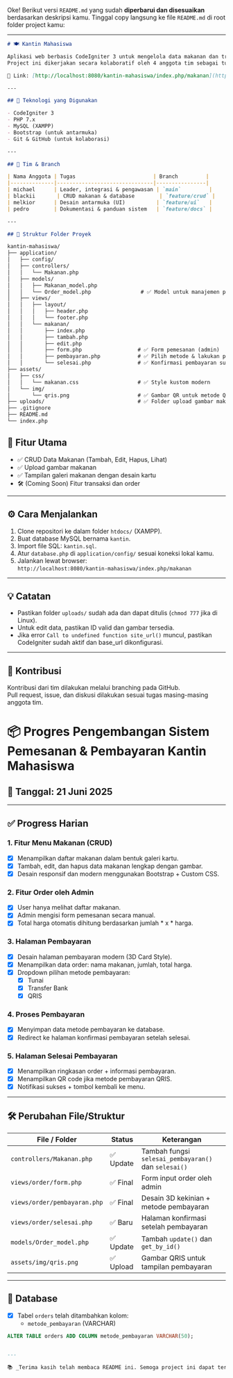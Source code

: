 Oke! Berikut versi `README.md` yang sudah **diperbarui dan disesuaikan** berdasarkan deskripsi kamu. Tinggal copy langsung ke file `README.md` di root folder project kamu:

---

```markdown
# 🍽 Kantin Mahasiswa

Aplikasi web berbasis CodeIgniter 3 untuk mengelola data makanan dan transaksi di kantin kampus.  
Project ini dikerjakan secara kolaboratif oleh 4 anggota tim sebagai tugas proyek kuliah.

🔗 Link: [http://localhost:8080/kantin-mahasiswa/index.php/makanan](http://localhost:8080/kantin-mahasiswa/index.php/makanan)

---

## 🚀 Teknologi yang Digunakan

- CodeIgniter 3
- PHP 7.x
- MySQL (XAMPP)
- Bootstrap (untuk antarmuka)
- Git & GitHub (untuk kolaborasi)

---

## 👥 Tim & Branch

| Nama Anggota | Tugas                         | Branch         |
|--------------|-------------------------------|----------------|
| michael      | Leader, integrasi & pengawasan | `main`         |
| blackii       | CRUD makanan & database        | `feature/crud` |
| melkior      | Desain antarmuka (UI)          | `feature/ui`   |
| pedro        | Dokumentasi & panduan sistem   | `feature/docs` |

---

## 📁 Struktur Folder Proyek

kantin-mahasiswa/
├── application/
│   ├── config/
│   ├── controllers/
│   │   └── Makanan.php
│   ├── models/
│   │   ├── Makanan_model.php
│   │   └── Order_model.php                # ✅ Model untuk manajemen pesanan
│   ├── views/
│   │   ├── layout/
│   │   │   ├── header.php
│   │   │   └── footer.php
│   │   └── makanan/
│   │       ├── index.php
│   │       ├── tambah.php
│   │       ├── edit.php
│   │       ├── form.php                  # ✅ Form pemesanan (admin)
│   │       ├── pembayaran.php            # ✅ Pilih metode & lakukan pembayaran
│   │       └── selesai.php               # ✅ Konfirmasi pembayaran sukses
├── assets/
│   ├── css/
│   │   └── makanan.css                   # ✅ Style kustom modern
│   └── img/
│       └── qris.png                      # ✅ Gambar QR untuk metode QRIS
├── uploads/                              # ✅ Folder upload gambar makanan
├── .gitignore
├── README.md
└── index.php

```

## 📝 Fitur Utama

- ✅ CRUD Data Makanan (Tambah, Edit, Hapus, Lihat)
- ✅ Upload gambar makanan
- ✅ Tampilan galeri makanan dengan desain kartu
- 🛠 (Coming Soon) Fitur transaksi dan order

---

## ⚙️ Cara Menjalankan

1. Clone repositori ke dalam folder `htdocs/` (XAMPP).
2. Buat database MySQL bernama `kantin`.
3. Import file SQL: `kantin.sql`.
4. Atur `database.php` di `application/config/` sesuai koneksi lokal kamu.
5. Jalankan lewat browser:  
   `http://localhost:8080/kantin-mahasiswa/index.php/makanan`

---

## 💡 Catatan

- Pastikan folder `uploads/` sudah ada dan dapat ditulis (`chmod 777` jika di Linux).
- Untuk edit data, pastikan ID valid dan gambar tersedia.
- Jika error `Call to undefined function site_url()` muncul, pastikan CodeIgniter sudah aktif dan base_url dikonfigurasi.

---

## 🤝 Kontribusi

Kontribusi dari tim dilakukan melalui branching pada GitHub.  
Pull request, issue, dan diskusi dilakukan sesuai tugas masing-masing anggota tim.

# 📦 Progres Pengembangan Sistem Pemesanan & Pembayaran Kantin Mahasiswa

## 📅 Tanggal: 21 Juni 2025

---

## ✅ Progress Harian

### 1. Fitur Menu Makanan (CRUD)
- [x] Menampilkan daftar makanan dalam bentuk galeri kartu.
- [x] Tambah, edit, dan hapus data makanan lengkap dengan gambar.
- [x] Desain responsif dan modern menggunakan Bootstrap + Custom CSS.

### 2. Fitur Order oleh Admin
- [x] User hanya melihat daftar makanan.
- [x] Admin mengisi form pemesanan secara manual.
- [x] Total harga otomatis dihitung berdasarkan jumlah * x * harga.

### 3. Halaman Pembayaran
- [x] Desain halaman pembayaran modern (3D Card Style).
- [x] Menampilkan data order: nama makanan, jumlah, total harga.
- [x] Dropdown pilihan metode pembayaran:
  - [x] Tunai
  - [x] Transfer Bank
  - [x] QRIS

### 4. Proses Pembayaran
- [x] Menyimpan data metode pembayaran ke database.
- [x] Redirect ke halaman konfirmasi pembayaran setelah selesai.

### 5. Halaman Selesai Pembayaran
- [x] Menampilkan ringkasan order + informasi pembayaran.
- [x] Menampilkan QR code jika metode pembayaran QRIS.
- [x] Notifikasi sukses + tombol kembali ke menu.

---

## 🛠️ Perubahan File/Struktur

| File / Folder                            | Status      | Keterangan                             |
|------------------------------------------|-------------|----------------------------------------|
| `controllers/Makanan.php`                | ✅ Update    | Tambah fungsi `selesai_pembayaran()` dan `selesai()` |
| `views/order/form.php`                   | ✅ Final     | Form input order oleh admin            |
| `views/order/pembayaran.php`             | ✅ Final     | Desain 3D kekinian + metode pembayaran |
| `views/order/selesai.php`                | ✅ Baru      | Halaman konfirmasi setelah pembayaran  |
| `models/Order_model.php`                 | ✅ Update    | Tambah `update()` dan `get_by_id()`    |
| `assets/img/qris.png`                    | ✅ Upload    | Gambar QRIS untuk tampilan pembayaran  |

---

## 🔧 Database

- [x] Tabel `orders` telah ditambahkan kolom:
  - `metode_pembayaran` (VARCHAR)

```sql
ALTER TABLE orders ADD COLUMN metode_pembayaran VARCHAR(50);


---

📚 _Terima kasih telah membaca README ini. Semoga project ini dapat terus dikembangkan ke tahap produksi!_
```


